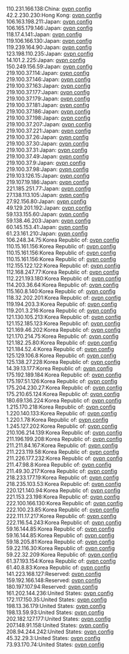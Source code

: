 110.231.166.138:China: [ovpn config](vpn/110_231_166_138.ovpn)  
42.2.230.230:Hong Kong: [ovpn config](vpn/42_2_230_230.ovpn)  
106.163.198.211:Japan: [ovpn config](vpn/106_163_198_211.ovpn)  
106.165.179.146:Japan: [ovpn config](vpn/106_165_179_146.ovpn)  
118.17.4.141:Japan: [ovpn config](vpn/118_17_4_141.ovpn)  
119.106.166.130:Japan: [ovpn config](vpn/119_106_166_130.ovpn)  
119.239.164.90:Japan: [ovpn config](vpn/119_239_164_90.ovpn)  
123.198.110.235:Japan: [ovpn config](vpn/123_198_110_235.ovpn)  
14.101.2.225:Japan: [ovpn config](vpn/14_101_2_225.ovpn)  
150.249.156.59:Japan: [ovpn config](vpn/150_249_156_59.ovpn)  
219.100.37.114:Japan: [ovpn config](vpn/219_100_37_114.ovpn)  
219.100.37.146:Japan: [ovpn config](vpn/219_100_37_146.ovpn)  
219.100.37.163:Japan: [ovpn config](vpn/219_100_37_163.ovpn)  
219.100.37.177:Japan: [ovpn config](vpn/219_100_37_177.ovpn)  
219.100.37.179:Japan: [ovpn config](vpn/219_100_37_179.ovpn)  
219.100.37.181:Japan: [ovpn config](vpn/219_100_37_181.ovpn)  
219.100.37.186:Japan: [ovpn config](vpn/219_100_37_186.ovpn)  
219.100.37.198:Japan: [ovpn config](vpn/219_100_37_198.ovpn)  
219.100.37.207:Japan: [ovpn config](vpn/219_100_37_207.ovpn)  
219.100.37.221:Japan: [ovpn config](vpn/219_100_37_221.ovpn)  
219.100.37.26:Japan: [ovpn config](vpn/219_100_37_26.ovpn)  
219.100.37.30:Japan: [ovpn config](vpn/219_100_37_30.ovpn)  
219.100.37.31:Japan: [ovpn config](vpn/219_100_37_31.ovpn)  
219.100.37.49:Japan: [ovpn config](vpn/219_100_37_49.ovpn)  
219.100.37.9:Japan: [ovpn config](vpn/219_100_37_9.ovpn)  
219.100.37.98:Japan: [ovpn config](vpn/219_100_37_98.ovpn)  
219.103.126.15:Japan: [ovpn config](vpn/219_103_126_15.ovpn)  
219.107.19.186:Japan: [ovpn config](vpn/219_107_19_186.ovpn)  
221.185.251.77:Japan: [ovpn config](vpn/221_185_251_77.ovpn)  
27.138.113.105:Japan: [ovpn config](vpn/27_138_113_105.ovpn)  
27.92.156.80:Japan: [ovpn config](vpn/27_92_156_80.ovpn)  
49.129.201.192:Japan: [ovpn config](vpn/49_129_201_192.ovpn)  
59.133.155.60:Japan: [ovpn config](vpn/59_133_155_60.ovpn)  
59.138.46.203:Japan: [ovpn config](vpn/59_138_46_203.ovpn)  
60.145.153.41:Japan: [ovpn config](vpn/60_145_153_41.ovpn)  
61.23.161.210:Japan: [ovpn config](vpn/61_23_161_210.ovpn)  
106.248.34.75:Korea Republic of: [ovpn config](vpn/106_248_34_75.ovpn)  
110.15.161.156:Korea Republic of: [ovpn config](vpn/110_15_161_156.ovpn)  
110.15.161.156:Korea Republic of: [ovpn config](vpn/110_15_161_156.ovpn)  
110.15.161.156:Korea Republic of: [ovpn config](vpn/110_15_161_156.ovpn)  
112.155.122.122:Korea Republic of: [ovpn config](vpn/112_155_122_122.ovpn)  
112.168.247.77:Korea Republic of: [ovpn config](vpn/112_168_247_77.ovpn)  
112.221.193.180:Korea Republic of: [ovpn config](vpn/112_221_193_180.ovpn)  
114.203.36.64:Korea Republic of: [ovpn config](vpn/114_203_36_64.ovpn)  
115.160.8.140:Korea Republic of: [ovpn config](vpn/115_160_8_140.ovpn)  
118.32.202.201:Korea Republic of: [ovpn config](vpn/118_32_202_201.ovpn)  
119.194.203.3:Korea Republic of: [ovpn config](vpn/119_194_203_3.ovpn)  
119.201.3.216:Korea Republic of: [ovpn config](vpn/119_201_3_216.ovpn)  
121.130.105.213:Korea Republic of: [ovpn config](vpn/121_130_105_213.ovpn)  
121.152.185.123:Korea Republic of: [ovpn config](vpn/121_152_185_123.ovpn)  
121.169.46.202:Korea Republic of: [ovpn config](vpn/121_169_46_202.ovpn)  
121.170.214.75:Korea Republic of: [ovpn config](vpn/121_170_214_75.ovpn)  
121.182.25.80:Korea Republic of: [ovpn config](vpn/121_182_25_80.ovpn)  
121.184.52.4:Korea Republic of: [ovpn config](vpn/121_184_52_4.ovpn)  
125.129.106.8:Korea Republic of: [ovpn config](vpn/125_129_106_8.ovpn)  
125.138.27.228:Korea Republic of: [ovpn config](vpn/125_138_27_228.ovpn)  
14.39.13.177:Korea Republic of: [ovpn config](vpn/14_39_13_177.ovpn)  
175.192.189.184:Korea Republic of: [ovpn config](vpn/175_192_189_184.ovpn)  
175.197.51.126:Korea Republic of: [ovpn config](vpn/175_197_51_126.ovpn)  
175.204.230.27:Korea Republic of: [ovpn config](vpn/175_204_230_27.ovpn)  
175.210.65.124:Korea Republic of: [ovpn config](vpn/175_210_65_124.ovpn)  
180.69.136.224:Korea Republic of: [ovpn config](vpn/180_69_136_224.ovpn)  
1.215.170.218:Korea Republic of: [ovpn config](vpn/1_215_170_218.ovpn)  
1.220.140.133:Korea Republic of: [ovpn config](vpn/1_220_140_133.ovpn)  
1.220.1.78:Korea Republic of: [ovpn config](vpn/1_220_1_78.ovpn)  
1.245.127.202:Korea Republic of: [ovpn config](vpn/1_245_127_202.ovpn)  
210.106.214.139:Korea Republic of: [ovpn config](vpn/210_106_214_139.ovpn)  
211.196.199.208:Korea Republic of: [ovpn config](vpn/211_196_199_208.ovpn)  
211.211.84.167:Korea Republic of: [ovpn config](vpn/211_211_84_167.ovpn)  
211.223.119.58:Korea Republic of: [ovpn config](vpn/211_223_119_58.ovpn)  
211.226.177.232:Korea Republic of: [ovpn config](vpn/211_226_177_232.ovpn)  
211.47.98.8:Korea Republic of: [ovpn config](vpn/211_47_98_8.ovpn)  
211.49.30.217:Korea Republic of: [ovpn config](vpn/211_49_30_217.ovpn)  
218.233.177.19:Korea Republic of: [ovpn config](vpn/218_233_177_19.ovpn)  
218.235.103.53:Korea Republic of: [ovpn config](vpn/218_235_103_53.ovpn)  
220.121.140.94:Korea Republic of: [ovpn config](vpn/220_121_140_94.ovpn)  
221.153.23.198:Korea Republic of: [ovpn config](vpn/221_153_23_198.ovpn)  
222.100.166.130:Korea Republic of: [ovpn config](vpn/222_100_166_130.ovpn)  
222.100.23.85:Korea Republic of: [ovpn config](vpn/222_100_23_85.ovpn)  
222.111.17.217:Korea Republic of: [ovpn config](vpn/222_111_17_217.ovpn)  
222.116.54.243:Korea Republic of: [ovpn config](vpn/222_116_54_243.ovpn)  
59.16.144.85:Korea Republic of: [ovpn config](vpn/59_16_144_85.ovpn)  
59.16.144.85:Korea Republic of: [ovpn config](vpn/59_16_144_85.ovpn)  
59.18.205.81:Korea Republic of: [ovpn config](vpn/59_18_205_81.ovpn)  
59.22.116.30:Korea Republic of: [ovpn config](vpn/59_22_116_30.ovpn)  
59.22.32.209:Korea Republic of: [ovpn config](vpn/59_22_32_209.ovpn)  
61.37.193.154:Korea Republic of: [ovpn config](vpn/61_37_193_154.ovpn)  
61.40.8.83:Korea Republic of: [ovpn config](vpn/61_40_8_83.ovpn)  
141.223.168.127:Reserved: [ovpn config](vpn/141_223_168_127.ovpn)  
159.192.166.148:Reserved: [ovpn config](vpn/159_192_166_148.ovpn)  
180.197.107.94:Reserved: [ovpn config](vpn/180_197_107_94.ovpn)  
161.202.144.236:United States: [ovpn config](vpn/161_202_144_236.ovpn)  
172.117.150.35:United States: [ovpn config](vpn/172_117_150_35.ovpn)  
198.13.36.179:United States: [ovpn config](vpn/198_13_36_179.ovpn)  
198.13.59.93:United States: [ovpn config](vpn/198_13_59_93.ovpn)  
202.182.127.177:United States: [ovpn config](vpn/202_182_127_177.ovpn)  
207.148.91.158:United States: [ovpn config](vpn/207_148_91_158.ovpn)  
208.94.244.242:United States: [ovpn config](vpn/208_94_244_242.ovpn)  
45.32.29.3:United States: [ovpn config](vpn/45_32_29_3.ovpn)  
73.93.170.74:United States: [ovpn config](vpn/73_93_170_74.ovpn)  
